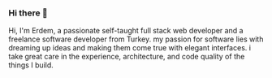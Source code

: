 ### Hi there 👋

Hi, I'm Erdem, a passionate self-taught full stack web developer and a freelance software developer from Turkey. my passion for software lies with dreaming up ideas and making them come true with elegant interfaces. i take great care in the experience, architecture, and code quality of the things I build.

<!--
**erdemefe07/erdemefe07** is a ✨ _special_ ✨ repository because its `README.md` (this file) appears on your GitHub profile.

Here are some ideas to get you started:

- 🔭 I’m currently working on ...
- 🌱 I’m currently learning ...
- 👯 I’m looking to collaborate on ...
- 🤔 I’m looking for help with ...
- 💬 Ask me about ...
- 📫 How to reach me: ...
- 😄 Pronouns: ...
- ⚡ Fun fact: ...
-->
